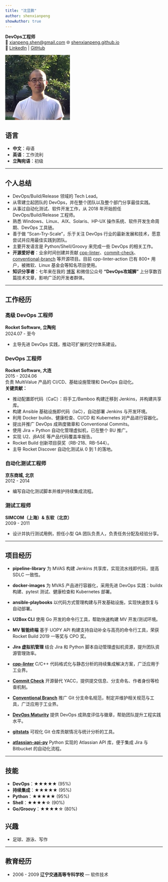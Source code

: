 ```yaml
---
title: "沈显鹏"
author: shenxianpeng
showAuthor: true
---
```


**DevOps工程师**  
📧 [xianpeng.shen@gmail.com](mailto:xianpeng.shen@gmail.com)
🌐 [shenxianpeng.github.io](https://shenxianpeng.github.io)  
🔗 [LinkedIn](https://www.linkedin.com/in/xianpeng-shen) | [GitHub](https://github.com/shenxianpeng)

![](sxp.jpg)

## 语言
- **中文**：母语
- **英语**：工作流利
- **立陶宛语**：初级

---

## 个人总结
- DevOps/Build/Release 领域的 Tech Lead。
- 从零建立起团队的 DevOps，并在整个团队以及整个部门分享最佳实践。
- 从事过自动化测试、软件开发工作，从 2018 年开始担任 DevOps/Build/Release 工程师。
- 熟悉 Windows、Linux、AIX、Solaris、HP-UX 操作系统、软件开发生命周期、DevOps 工具链。
- 善于做 “Scan-Try-Scale”，乐于关注 DevOps 行业的最新发展和技术，愿意尝试并应用最佳实践到团队。
- 主要开发语言是 Python/Shell/Groovy 来完成一些 DevOps 的相关工作。
- **开源爱好者**：业余时间创建并贡献 [cpp-linter](https://github.com/cpp-linter)、[commit-check](https://github.com/commit-check)、[conventional-branch](https://github.com/conventional-branch) 等开源项目。目前 cpp-linter-action 已有 800+ 用户，被微软、Linux 基金会等知名项目使用。
- **知识分享者**：七年来在我的 [博客](https://shenxianpeng.github.io) 和微信公众号 **“DevOps攻城狮”** 上分享数百篇技术文章，影响广泛的开发者群体。

---

## 工作经历

### 高级 DevOps 工程师  
**Rocket Software, 立陶宛**  
2024.07 - 至今  
- 主导先进 DevOps 实践，推动可扩展的交付体系建设。

### DevOps 工程师  
**Rocket Software, 大连**  
2015 - 2024.06  
负责 MultiValue 产品的 CI/CD、基础设施管理和 DevOps 自动化。  
**关键贡献：**
- 推动配置即代码（CaC）：将手工/Bamboo 构建迁移到 Jenkins，并构建共享库。
- 构建 Ansible 基础设施即代码（IaC），自动部署 Jenkins 与开发环境。
- 利用 Docker buildx、健康检查、CI/CD 和 Kubernetes 对产品进行容器化。
- 提出并推广 DevOps 成熟度徽章和 Conventional Commits。
- 使用 Jira + Python 自动化管理虚拟机，已在整个 BU 推广。
- 实现 U2、jBASE 等产品代码覆盖率报告。
- Rocket Build 创新项目获奖（RB-218、RB-544）。
- 主导 Rocket Discover 自动化测试从 0 到 1 的落地。

### 自动化测试工程师  
**京东商城, 北京**  
2012 - 2014  
- 编写自动化测试脚本并维护持续集成流程。

### 测试工程师  
**SIMCOM（上海）& 东软（北京）**  
2009 - 2011  
- 设计并执行测试用例，担任小型 QA 团队负责人，负责任务分配及经验分享。

---

## 项目经历

- **pipeline-library**  为 MVAS 构建 Jenkins 共享库，实现流水线即代码，提高 SDLC 一致性。

- **docker-images**  为 MVAS 产品进行容器化，采用先进 DevOps 实践：buildx 构建、pytest 测试、健康检查和 Kubernetes 部署。

- **ansible-playbooks**  以代码方式管理构建与开发基础设施，实现快速恢复与自动部署。

- **U2Box CLI**  使用 Go 开发的命令行工具，帮助快速构建 MV 开发/测试环境。

- **MV 智能终端**  基于 UOPY API 构建支持自动补全与高亮的命令行工具，荣获 Rocket Build 2019 一等奖与 CPO 奖。

- **Jira 虚拟机管理**  结合 Jira 和 Python 脚本自动管理虚拟机资源，提升团队资源管理效率。

- **[cpp-linter](https://github.com/cpp-linter)**  C/C++ 代码格式化与静态分析的持续集成解决方案，广泛应用于工业界。

- **[Commit Check](https://github.com/commit-check)**  开源替代 YACC，提供提交信息、分支命名、作者身份等检查机制。

- **[Conventional Branch](https://github.com/conventional-branch)**  推广 Git 分支命名规范，制定并维护相关规范与工具，广泛应用于工业界。

- **[DevOps Maturity](https://github.com/devops-maturity)**  提供 DevOps 成熟度评估与徽章，帮助团队提升工程实践水平。

- **[gitstats](https://github.com/shenxianpeng/gitstats/)**  可视化 Git 仓库贡献情况与统计分析的工具。

- **[atlassian-api-py](https://github.com/shenxianpeng/atlassian-api-py/)**  Python 实现的 Atlassian API 库，便于集成 Jira 与 Bitbucket 的自动化流程。

---

## 技能
- **DevOps**：★★★★★ (95%)
- **持续集成**：★★★★★ (95%)
- **Python**：★★★★★ (95%)
- **Shell**：★★★★☆ (90%)
- **Go/Groovy**：★★★★☆ (80%)

## 兴趣
- 足球、游泳、写作

---

## 教育经历
- 2006 - 2009 **辽宁交通高等专科学校** — 软件技术  